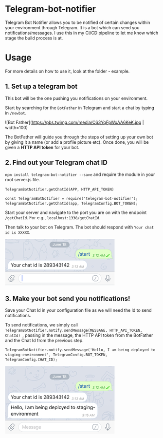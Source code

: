 # Telegram-bot-notifier
Telegram Bot Notifier allows you to be notified of certain changes within your environment through Telegram. It is a bot which can send you notifications/messages. I use this in my CI/CD pipeline to let me know which stage the build process is at.

# Usage
For more details on how to use it, look at the folder - example.

## 1. Set up a telegram bot

This bot will be the one pushing you notifications on your environment.

Start by searching for the `BotFather` in Telegram and start a chat by typing in `/newbot`.

![Bot Father](https://pbs.twimg.com/media/C63YqFpWoAA6KeK.jpg | width=100)

The BotFather will guide you through the steps of setting up your own bot by giving it a name (or add a profile picture etc). Once done, you will be given a **HTTP API token** for your bot. 

## 2. Find out your Telegram chat ID

`npm install telegram-bot-notifier --save` and require the module in your root server.js file. 

`TelegramBotNotifier.getChatId(APP, HTTP_API_TOKEN)` 

```
const TelegramBotNotifier = require('telegram-bot-notifier');
TelegramBotNotifier.getChatId(app, TelegramConfig.BOT_TOKEN);

```
Start your server and navigate to the port you are on with the endpoint `/getChatId`. For e.g., `localhost:1338/getChatId`. 

Then talk to your bot on Telegram. The bot should respond with `Your chat id is XXXXX`. 

![Chat Id image](./images/telegram-chat1.png)

## 3. Make your bot send you notifications!
Save your Chat Id in your configuration file as we will need the Id to send notifications. 

To send notifications, we simply call  `TelegramBotNotifier.notify.sendMessage(MESSAGE, HTTP_API_TOKEN, ChatId) `, passing in the message, the HTTP API token from the BotFather and the Chat Id from the previous step. 
```
TelegramBotNotifier.notify.sendMessage('Hello, I am being deployed to staging-environment', TelegramConfig.BOT_TOKEN, TelegramConfig.CHAT_ID);
```

![Notification image](./images/telegram-chat2.png)




